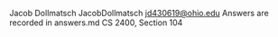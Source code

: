 ﻿Jacob Dollmatsch
JacobDollmatsch
jd430619@ohio.edu
Answers are recorded in answers.md
CS 2400, Section 104

